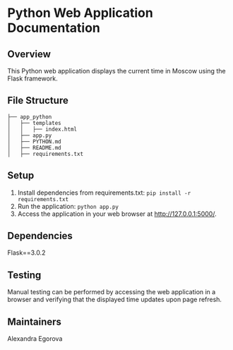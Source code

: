 # Python Web Application Documentation
## Overview
This Python web application displays the current time in Moscow using the Flask framework.

## File Structure
```
├── app_python
│   ├── templates
│   │   ├── index.html
│   ├── app.py
│   ├── PYTHON.md
│   ├── README.md
│   ├── requirements.txt
```


## Setup
1. Install dependencies from requirements.txt:
```pip install -r requirements.txt```
2. Run the application:
```python app.py```
3. Access the application in your web browser at http://127.0.0.1:5000/.

## Dependencies
Flask==3.0.2

## Testing
Manual testing can be performed by accessing the web application in a browser and verifying that the displayed time updates upon page refresh.

## Maintainers
Alexandra Egorova
